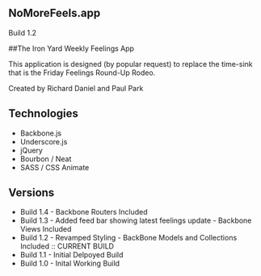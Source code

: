 ## NoMoreFeels.app
Build 1.2

##The Iron Yard Weekly Feelings App

This application is designed (by popular request) to replace the time-sink that is the Friday Feelings Round-Up Rodeo.

Created by Richard Daniel and Paul Park

## Technologies
* Backbone.js
* Underscore.js
* jQuery
* Bourbon / Neat
* SASS / CSS Animate


## Versions
* Build 1.4 - Backbone Routers Included
* Build 1.3 - Added feed bar showing latest feelings update - Backbone Views Included
* Build 1.2 - Revamped Styling - BackBone Models and Collections Included :: CURRENT BUILD
* Build 1.1 - Initial Delpoyed Build
* Build 1.0 - Inital Working Build
